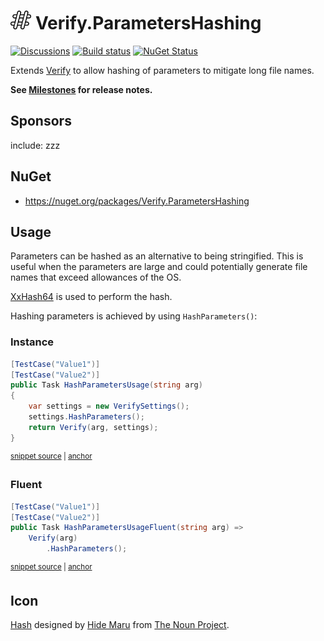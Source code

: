 # <img src="/src/icon.png" height="30px"> Verify.ParametersHashing

[![Discussions](https://img.shields.io/badge/Verify-Discussions-yellow?svg=true&label=)](https://github.com/orgs/VerifyTests/discussions)
[![Build status](https://ci.appveyor.com/api/projects/status/25dkrl8wdgqkk0p6?svg=true)](https://ci.appveyor.com/project/SimonCropp/Verify-ParametersHashing)
[![NuGet Status](https://img.shields.io/nuget/v/Verify.ParametersHashing.svg)](https://www.nuget.org/packages/Verify.ParametersHashing/)

Extends [Verify](https://github.com/VerifyTests/Verify) to allow hashing of parameters to mitigate long file names.

**See [Milestones](../../milestones?state=closed) for release notes.**


## Sponsors

include: zzz


## NuGet

 * https://nuget.org/packages/Verify.ParametersHashing


## Usage

Parameters can be hashed as an alternative to being stringified. This is useful when the parameters are large and could potentially generate file names that exceed allowances of the OS.

[XxHash64](https://learn.microsoft.com/en-us/dotnet/api/system.io.hashing.xxhash64) is used to perform the hash.

Hashing parameters is achieved by using `HashParameters()`:


### Instance

<!-- snippet: HashParameters -->
<a id='snippet-HashParameters'></a>
```cs
[TestCase("Value1")]
[TestCase("Value2")]
public Task HashParametersUsage(string arg)
{
    var settings = new VerifySettings();
    settings.HashParameters();
    return Verify(arg, settings);
}
```
<sup><a href='/src/Tests/Tests.cs#L4-L15' title='Snippet source file'>snippet source</a> | <a href='#snippet-HashParameters' title='Start of snippet'>anchor</a></sup>
<!-- endSnippet -->


### Fluent

<!-- snippet: HashParametersFluent -->
<a id='snippet-HashParametersFluent'></a>
```cs
[TestCase("Value1")]
[TestCase("Value2")]
public Task HashParametersUsageFluent(string arg) =>
    Verify(arg)
        .HashParameters();
```
<sup><a href='/src/Tests/Tests.cs#L17-L25' title='Snippet source file'>snippet source</a> | <a href='#snippet-HashParametersFluent' title='Start of snippet'>anchor</a></sup>
<!-- endSnippet -->


## Icon

[Hash](https://thenounproject.com/icon/hash-7416693/) designed by [Hide Maru](https://thenounproject.com/creator/hiddemaru/) from [The Noun Project](https://thenounproject.com).
